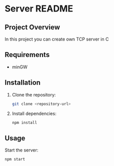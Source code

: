 # Server README

## Project Overview
In this project you can create own TCP server in C

## Requirements
- minGW

## Installation
1. Clone the repository:
    ```bash
    git clone <repository-url>
    ```
2. Install dependencies:
    ```bash
    npm install
    ```

## Usage
Start the server:
```bash
npm start
```
